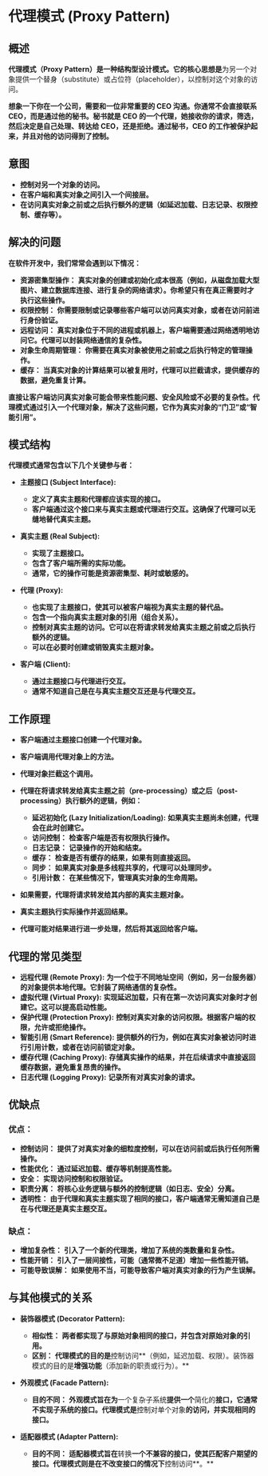 
# 代理模式 (Proxy Pattern)

## 概述

**代理模式（Proxy Pattern）是一种结构型设计模式。它的核心思想是**为另一个对象提供一个替身（substitute）或占位符（placeholder），以控制对这个对象的访问。

**想象一下你在一个公司，需要和一位非常重要的 CEO 沟通。你通常不会直接联系 CEO，而是通过他的秘书。秘书就是 CEO 的一个代理，她接收你的请求，筛选，然后决定是自己处理、转达给 CEO，还是拒绝。通过秘书，CEO 的工作被保护起来，并且对他的访问得到了控制。**

## 意图

* **控制对另一个对象的访问。**
* **在客户端和真实对象之间引入一个间接层。**
* **在访问真实对象之前或之后执行额外的逻辑（如延迟加载、日志记录、权限控制、缓存等）。**

## 解决的问题

**在软件开发中，我们常常会遇到以下情况：**

* **资源密集型操作：** **真实对象的创建或初始化成本很高（例如，从磁盘加载大型图片、建立数据库连接、进行复杂的网络请求）。你希望只有在真正需要时才执行这些操作。**
* **权限控制：** **你需要限制或记录哪些客户端可以访问真实对象，或者在访问前进行身份验证。**
* **远程访问：** **真实对象位于不同的进程或机器上，客户端需要通过网络透明地访问它。代理可以封装网络通信的复杂性。**
* **对象生命周期管理：** **你需要在真实对象被使用之前或之后执行特定的管理操作。**
* **缓存：** **当真实对象的计算结果可以被复用时，代理可以拦截请求，提供缓存的数据，避免重复计算。**

**直接让客户端访问真实对象可能会带来性能问题、安全风险或不必要的复杂性。代理模式通过引入一个代理对象，解决了这些问题，它作为真实对象的“门卫”或“智能引用”。**

## 模式结构

**代理模式通常包含以下几个关键参与者：**

* **主题接口 (Subject Interface):**

  * **定义了真实主题和代理都应该实现的接口。**
  * **客户端通过这个接口来与真实主题或代理进行交互。这确保了代理可以无缝地替代真实主题。**
* **真实主题 (Real Subject):**

  * **实现了主题接口。**
  * **包含了客户端所需的实际功能。**
  * **通常，它的操作可能是资源密集型、耗时或敏感的。**
* **代理 (Proxy):**

  * **也实现了主题接口，使其可以被客户端视为真实主题的替代品。**
  * **包含一个指向真实主题对象的引用（组合关系）。**
  * **控制对真实主题的访问。它可以在将请求转发给真实主题之前或之后执行额外的逻辑。**
  * **可以在必要时创建或销毁真实主题对象。**
* **客户端 (Client):**

  * **通过主题接口与代理进行交互。**
  * **通常不知道自己是在与真实主题交互还是与代理交互。**

## 工作原理

* **客户端通过主题接口创建一个代理对象。**
* **客户端调用代理对象上的方法。**
* **代理对象拦截这个调用。**
* **代理在将请求转发给真实主题之前（pre-processing）或之后（post-processing）执行额外的逻辑，例如：**

  * **延迟初始化 (Lazy Initialization/Loading):** **如果真实主题尚未创建，代理会在此时创建它。**
  * **访问控制：** **检查客户端是否有权限执行操作。**
  * **日志记录：** **记录操作的开始和结束。**
  * **缓存：** **检查是否有缓存的结果，如果有则直接返回。**
  * **同步：** **如果真实对象是多线程共享的，代理可以处理同步。**
  * **引用计数：** **在某些情况下，管理真实对象的生命周期。**
* **如果需要，代理将请求转发给其内部的真实主题对象。**
* **真实主题执行实际操作并返回结果。**
* **代理可能对结果进行进一步处理，然后将其返回给客户端。**

## 代理的常见类型

* **远程代理 (Remote Proxy):** **为一个位于不同地址空间（例如，另一台服务器）的对象提供本地代理。它封装了网络通信的复杂性。**
* **虚拟代理 (Virtual Proxy):** **实现延迟加载，只有在第一次访问真实对象时才创建它。这可以提高启动性能。**
* **保护代理 (Protection Proxy):** **控制对真实对象的访问权限。根据客户端的权限，允许或拒绝操作。**
* **智能引用 (Smart Reference):** **提供额外的行为，例如在真实对象被访问时进行引用计数，或者在访问前锁定对象。**
* **缓存代理 (Caching Proxy):** **存储真实操作的结果，并在后续请求中直接返回缓存数据，避免重复昂贵的操作。**
* **日志代理 (Logging Proxy):** **记录所有对真实对象的请求。**

## 优缺点

### 优点：

* **控制访问：** **提供了对真实对象的细粒度控制，可以在访问前或后执行任何所需操作。**
* **性能优化：** **通过延迟加载、缓存等机制提高性能。**
* **安全：** **实现访问控制和权限验证。**
* **职责分离：** **将核心业务逻辑与额外的控制逻辑（如日志、安全）分离。**
* **透明性：** **由于代理和真实主题实现了相同的接口，客户端通常无需知道自己是在与代理还是真实主题交互。**

### 缺点：

* **增加复杂性：** **引入了一个新的代理类，增加了系统的类数量和复杂性。**
* **性能开销：** **引入了一层间接性，可能（通常微不足道）增加一些性能开销。**
* **可能导致误解：** **如果使用不当，可能导致客户端对真实对象的行为产生误解。**

## 与其他模式的关系

* **装饰器模式 (Decorator Pattern):**

  * **相似性：** **两者都实现了与原始对象相同的接口，并包含对原始对象的引用。**
  * **区别：** **代理模式的目的是**控制访问**（例如，延迟加载、权限）。装饰器模式的目的是**增强功能**（添加新的职责或行为）。**
* **外观模式 (Facade Pattern):**

  * **目的不同：** **外观模式旨在为**一个复杂子系统**提供一个**简化的**接口，它通常不实现子系统的接口。代理模式是**控制对单个对象**的访问，并实现相同的接口。**
* **适配器模式 (Adapter Pattern):**

  * **目的不同：** **适配器模式旨在**转换**一个不兼容的接口，使其匹配客户期望的接口。代理模式则是在不改变接口的情况下**控制访问**。**
